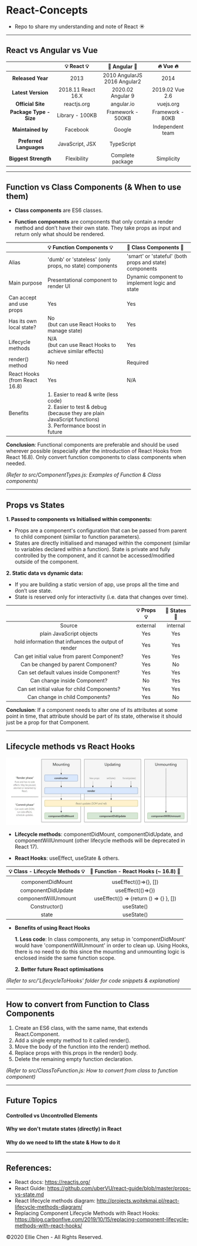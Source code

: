 # React-Concepts

- Repo to share my understanding and note of React :sunny:
  <!-- Try to make it simple & only contain essential message -->

---

## React vs Angular vs Vue

|                         | :bulb: React :bulb: |    :cactus: Angular :cactus:     | :fire: Vue :fire: |
| :---------------------: | :-----------------: | :------------------------------: | :---------------: |
|    **Released Year**    |        2013         | 2010 AngularJS</br>2016 Angular2 |       2014        |
|   **Latest Version**    | 2018.11 React 16.X  |        2020.02 Angular 9         |  2019.02 Vue 2.6  |
|    **Official Site**    |     reactjs.org     |            angular.io            |     vuejs.org     |
| **Package Type - Size** |   Library - 100KB   |        Framework - 500KB         | Framework - 80KB  |
|    **Maintained by**    |      Facebook       |              Google              | Independent team  |
| **Preferred Languages** |   JavaScript, JSX   |            TypeScript            |                   |
|  **Biggest Strength**   |     Flexibility     |         Complete package         |    Simplicity     |

---

## Function vs Class Components (& When to use them)

- **Class components** are ES6 classes.

- **Function components** are components that only contain a render method and don’t have their own state. They take props as input and return only what should be rendered.

|                                     | :bulb: Function Components :bulb:                                                                                                                             | :cactus: Class Components :cactus:                      |
| :---------------------------------- | :------------------------------------------------------------------------------------------------------------------------------------------------------------ | :------------------------------------------------------ |
| Alias                               | 'dumb' or 'stateless' (only props, no state) components                                                                                                       | 'smart' or 'stateful' (both props and state) components |
| Main purpose                        | Presentational component to render UI                                                                                                                         | Dynamic component to implement logic and state          |
| Can accept and use props            | Yes                                                                                                                                                           | Yes                                                     |
| Has its own local state?            | No </br>(but can use React Hooks to manage state)                                                                                                             | Yes                                                     |
| Lifecycle methods                   | N/A </br> (but can use React Hooks to achieve similar effects)                                                                                                | Yes                                                     |
| render() method                     | No need                                                                                                                                                       | Required                                                |
| React Hooks </br> (from React 16.8) | Yes                                                                                                                                                           | N/A                                                     |
| Benefits                            | 1. Easier to read & write (less code) </br> 2. Easier to test & debug (because they are plain JavaScript functions)</br> 3. Performance boost in future </br> |

**Conclusion**: Functional components are preferable and should be used wherever possible (especially after the introduction of React Hooks from React 16.8). Only convert function components to class components when needed.

<i>(Refer to src/ComponentTypes.js: Examples of Function & Class components)</i>

---

## Props vs States

**1. Passed to components vs Initialised within components:**

- Props are a component's configuration that can be passed from parent to child component (similar to function parameters).
- States are directly initialised and managed within the component (similar to variables declared within a function). State is private and fully controlled by the component, and it cannot be accessed/modified outside of the component.

**2. Static data vs dynamic data:**

- If you are building a static version of app, use props all the time and don’t use state.
- State is reserved only for interactivity (i.e. data that changes over time).

|                                                       | :bulb: Props :bulb: | :cactus: States :cactus: |
| :---------------------------------------------------: | :-----------------: | :----------------------: |
|                        Source                         |      external       |         internal         |
|               plain JavaScript objects                |         Yes         |           Yes            |
| hold information that influences the output of render |         Yes         |           Yes            |
|     Can get initial value from parent Component?      |         Yes         |           Yes            |
|          Can be changed by parent Component?          |         Yes         |            No            |
|       Can set default values inside Component?        |         Yes         |           Yes            |
|             Can change inside Component?              |         No          |           Yes            |
|      Can set initial value for child Components?      |         Yes         |           Yes            |
|            Can change in child Components?            |         Yes         |            No            |

**Conclusion**: If a component needs to alter one of its attributes at some point in time, that attribute should be part of its state, otherwise it should just be a prop for that Component.

---

## Lifecycle methods vs React Hooks

![Lifecycle](./public/lifecycle.jpg)

- **Lifecycle methods**: componentDidMount, componentDidUpdate, and componentWillUnmount (other lifecycle methods will be deprecated in React 17).

- **React Hooks**: useEffect, useState & others.

| :bulb: Class - Lifecycle Methods :bulb: | :cactus: Function - React Hooks (~ 16.8) :cactus: |
| :-------------------------------------: | :-----------------------------------------------: |
|                                         |                                                   |
|            componentDidMount            |               useEffect(()=>{}, [])               |
|           componentDidUpdate            |                 useEffect(()=>{})                 |
|          componentWillUnmount           |      useEffect(() => {return () => {} }, [])      |
|              Constructor()              |                    useState()                     |
|                  state                  |                    useState()                     |

- **Benefits of using React Hooks**

  **1. Less code**: In class components, any setup in 'componentDidMount' would have 'componentWillUnmount' in order to clean up. Using Hooks, there is no need to do this since the mounting and unmounting logic is enclosed inside the same function scope.

  **2. Better future React optimisations**

<i>(Refer to src/'LifecycleToHooks' folder for code snippets & explanation)</i>

---

## How to convert from Function to Class Components

1. Create an ES6 class, with the same name, that extends React.Component.
2. Add a single empty method to it called render().
3. Move the body of the function into the render() method.
4. Replace props with this.props in the render() body.
5. Delete the remaining empty function declaration.

<i>(Refer to src/ClassToFunction.js: How to convert from class to function component)</i>

---

<!-- --- -->

## Future Topics

#### Controlled vs Uncontrolled Elements

#### Why we don't mutate states (directly) in React

#### Why do we need to lift the state & How to do it

<!-- - Class components, State Management, Passing Props (from parent to child)

0. Passing props

- When React sees an element representing a user-defined component, it passes JSX attributes and children to this component as a single object. We call this object “props”.

```javascript
const App = () => {
  return <Playground name="Mickey Mouse" />;
};
```

```javascript
const Playground = (props) => {
  console.log(props); // {name: "Mickey Mouse"}
  return <h1>The Playground of {props.name}!</h1>;
};
```

1. [child] Value is saved in 'state' of child component

```javascript
// State: In React, components use state to 'remember' things.

class Square extends React.Component {
  constructor(props) {
    super(props);
    this.state = {
      value: null,
    };
  }
```

2. [child] create an event handler (e.g. onClick) & use setState to store the change of value in 'state' of child component

```javascript
class Square extends React.Component {
    // ...
render() {
    return (
      <button
        onClick={() => this.setState({value: 'X'})}
      >
        {this.state.value}
      </button>
    );
  }
```

3. [child -> parent] Lift value from 'state' of child component up to 'props/ this.state' in parent component
4. [parent -> child] pass 'props' from 'parent' component to 'child' component (now the value is saved in props in the 'parent')

```javascript
// Passing props: how information flows in React apps, from parents to children. The parent component can pass the state back down to the children by using props.

class Board extends React.Component {
  constructor(props) {
    super(props);
    this.state = {
      squares: Array(9).fill(null),
    };
  }

  renderSquare(i) {
    return <Square value={this.state.squares[i]} />;
  }
  // ...
```

```javascript
class Square extends React.Component {
//...
      <button >
        {this.props.value}
      </button>
```

5. [parent] Create an event handler 'onClick={() => this.handleClick(i)}' (also create handleClick(i) function)

```javascript
class Board extends React.Component {
    // ...
  handleClick(i) {
    const squares = this.state.squares.slice();
    squares[i] = 'X';
    this.setState({squares: squares});
  }

  renderSquare(i) {
    return (
      <Square
        value={this.state.squares[i]}
        onClick={() => this.handleClick(i)}
      />
      // In React, it’s conventional to use on[Event] names for props which represent events and handle[Event] for the methods which handle the events.
```

6. [parent -> child]: pass 'props/ onClick()' to 'child' component 'onClick={() => this.props.onClick()' (child components are now controlled components. The parent has full control over them.)

```javascript
class Square extends React.Component {
  render() {
    return (
      <button className="square" onClick={() => this.props.onClick()}>
        {this.props.value}
      </button>
    );
  }
}
``` -->

---

## References:

- React docs: https://reactjs.org/
- React Guide: https://github.com/uberVU/react-guide/blob/master/props-vs-state.md
- React lifecycle methods diagram: http://projects.wojtekmaj.pl/react-lifecycle-methods-diagram/
- Replacing Component Lifecycle Methods with React Hooks: https://blog.carbonfive.com/2019/10/15/replacing-component-lifecycle-methods-with-react-hooks/

©2020 Ellie Chen - All Rights Reserved.

